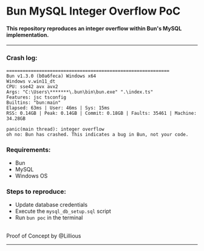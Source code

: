 # Bun MySQL Integer Overflow PoC

#### This repository reproduces an integer overflow within Bun's MySQL implementation.

<hr>


### Crash log:
```
============================================================
Bun v1.3.0 (b0a6feca) Windows x64
Windows v.win11_dt
CPU: sse42 avx avx2
Args: "C:\Users\*******\.bun\bin\bun.exe" ".\index.ts"
Features: jsc tsconfig 
Builtins: "bun:main" 
Elapsed: 63ms | User: 46ms | Sys: 15ms
RSS: 0.14GB | Peak: 0.14GB | Commit: 0.18GB | Faults: 35461 | Machine: 34.28GB

panic(main thread): integer overflow
oh no: Bun has crashed. This indicates a bug in Bun, not your code.
```

### Requirements:
- Bun
- MySQL
- Windows OS


### Steps to reproduce:
- Update database credentials
- Execute the `mysql_db_setup.sql` script
- Run `bun poc` in the terminal

<br>
Proof of Concept by @Lillious
<hr>